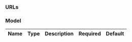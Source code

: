 ### URLs 

### Model

| Name | Type | Description | Required | Default|
|:----------|:-----|:------------|:----|:--------|